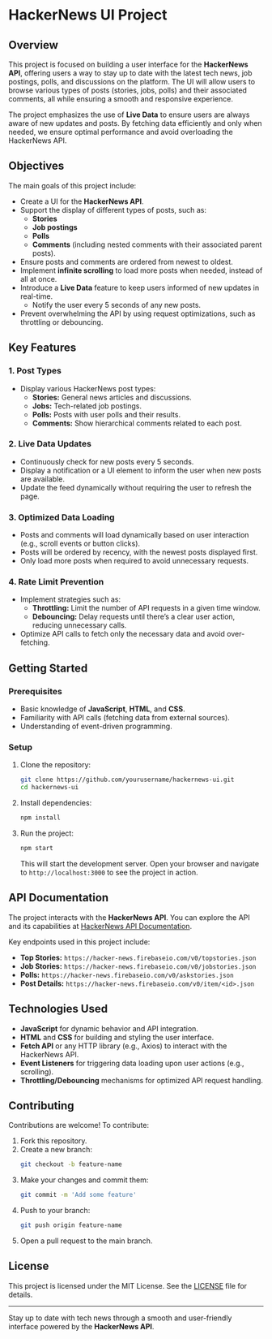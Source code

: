# HackerNews UI Project

## Overview

This project is focused on building a user interface for the **HackerNews API**, offering users a way to stay up to date with the latest tech news, job postings, polls, and discussions on the platform. The UI will allow users to browse various types of posts (stories, jobs, polls) and their associated comments, all while ensuring a smooth and responsive experience.

The project emphasizes the use of **Live Data** to ensure users are always aware of new updates and posts. By fetching data efficiently and only when needed, we ensure optimal performance and avoid overloading the HackerNews API.

## Objectives

The main goals of this project include:
- Create a UI for the **HackerNews API**.
- Support the display of different types of posts, such as:
  - **Stories**
  - **Job postings**
  - **Polls**
  - **Comments** (including nested comments with their associated parent posts).
- Ensure posts and comments are ordered from newest to oldest.
- Implement **infinite scrolling** to load more posts when needed, instead of all at once.
- Introduce a **Live Data** feature to keep users informed of new updates in real-time.
  - Notify the user every 5 seconds of any new posts.
- Prevent overwhelming the API by using request optimizations, such as throttling or debouncing.

## Key Features

### 1. **Post Types**
   - Display various HackerNews post types:
     - **Stories:** General news articles and discussions.
     - **Jobs:** Tech-related job postings.
     - **Polls:** Posts with user polls and their results.
     - **Comments:** Show hierarchical comments related to each post.

### 2. **Live Data Updates**
   - Continuously check for new posts every 5 seconds.
   - Display a notification or a UI element to inform the user when new posts are available.
   - Update the feed dynamically without requiring the user to refresh the page.

### 3. **Optimized Data Loading**
   - Posts and comments will load dynamically based on user interaction (e.g., scroll events or button clicks).
   - Posts will be ordered by recency, with the newest posts displayed first.
   - Only load more posts when required to avoid unnecessary requests.

### 4. **Rate Limit Prevention**
   - Implement strategies such as:
     - **Throttling:** Limit the number of API requests in a given time window.
     - **Debouncing:** Delay requests until there’s a clear user action, reducing unnecessary calls.
   - Optimize API calls to fetch only the necessary data and avoid over-fetching.

## Getting Started

### Prerequisites
- Basic knowledge of **JavaScript**, **HTML**, and **CSS**.
- Familiarity with API calls (fetching data from external sources).
- Understanding of event-driven programming.

### Setup
1. Clone the repository:
   ```bash
   git clone https://github.com/yourusername/hackernews-ui.git
   cd hackernews-ui
   ```
2. Install dependencies:
   ```bash
   npm install
   ```
3. Run the project:
   ```bash
   npm start
   ```
   This will start the development server. Open your browser and navigate to `http://localhost:3000` to see the project in action.

## API Documentation

The project interacts with the **HackerNews API**. You can explore the API and its capabilities at [HackerNews API Documentation](https://github.com/HackerNews/API).

Key endpoints used in this project include:
- **Top Stories:** `https://hacker-news.firebaseio.com/v0/topstories.json`
- **Job Stories:** `https://hacker-news.firebaseio.com/v0/jobstories.json`
- **Polls:** `https://hacker-news.firebaseio.com/v0/askstories.json`
- **Post Details:** `https://hacker-news.firebaseio.com/v0/item/<id>.json`

## Technologies Used

- **JavaScript** for dynamic behavior and API integration.
- **HTML** and **CSS** for building and styling the user interface.
- **Fetch API** or any HTTP library (e.g., Axios) to interact with the HackerNews API.
- **Event Listeners** for triggering data loading upon user actions (e.g., scrolling).
- **Throttling/Debouncing** mechanisms for optimized API request handling.

## Contributing

Contributions are welcome! To contribute:
1. Fork this repository.
2. Create a new branch:
   ```bash
   git checkout -b feature-name
   ```
3. Make your changes and commit them:
   ```bash
   git commit -m 'Add some feature'
   ```
4. Push to your branch:
   ```bash
   git push origin feature-name
   ```
5. Open a pull request to the main branch.

## License

This project is licensed under the MIT License. See the [LICENSE](LICENSE) file for details.

---

Stay up to date with tech news through a smooth and user-friendly interface powered by the **HackerNews API**.